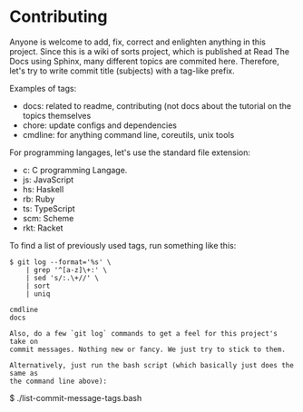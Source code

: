 # Contributing

Anyone is welcome to add, fix, correct and enlighten anything in this
project. Since this is a wiki of sorts project, which is published at Read The
Docs using Sphinx, many different topics are commited here. Therefore, let's
try to write commit title (subjects) with a tag-like prefix.

Examples of tags:

- docs: related to readme, contributing (not docs about the tutorial on the
  topics themselves
- chore: update configs and dependencies
- cmdline: for anything command line, coreutils, unix tools

For programming langages, let's use the standard file extension:

- c: C programming Langage.
- js: JavaScript
- hs: Haskell
- rb: Ruby
- ts: TypeScript
- scm: Scheme
- rkt: Racket

To find a list of previously used tags, run something like this:

```
$ git log --format='%s' \
    | grep '^[a-z]\+:' \
    | sed 's/:.\+//' \
    | sort
    | uniq

cmdline
docs

Also, do a few `git log` commands to get a feel for this project's take on
commit messages. Nothing new or fancy. We just try to stick to them.

Alternatively, just run the bash script (which basically just does the same as
the command line above):

```
$ ./list-commit-message-tags.bash
```

